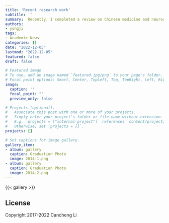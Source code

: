 ```yaml
---
title: 'Recent research work'
subtitle: ''
summary:  Recently, I completed a review on Chinese medicine and neuroscience with chaojie from Heilongjiang University of Traditional Chinese Medicine and professors from Shanghai University of Traditional Chinese Medicine. I submitted it to a special issue of front. Neurosci. Successful completion of this job!
authors:
- yongji
tags:
- Academic News
categories: []
date: "2022-12-05"
lastmod: "2022-12-05"
featured: false
draft: false

# Featured image
# To use, add an image named `featured.jpg/png` to your page's folder.
# Focal point options: Smart, Center, TopLeft, Top, TopRight, Left, Right, BottomLeft, Bottom, BottomRight
image:
  caption: ''
  focal_point: ""
  preview_only: false

# Projects (optional).
#   Associate this post with one or more of your projects.
#   Simply enter your project's folder or file name without extension.
#   E.g. `projects = ["internal-project"]` references `content/project/deep-learning/index.md`.
#   Otherwise, set `projects = []`.
projects: []

# Set captions for image gallery.
gallery_item:
- album: gallery
  caption: Graduation Photo
  image: 2014-1.png
- album: gallery
  caption: Graduation Photo
  image: 2014-2.png
---
```


{{< gallery >}}

## License

Copyright 2017-2022 Cancheng Li
